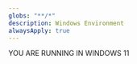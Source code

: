 ```yaml
---
globs: "**/*"
description: Windows Environment
alwaysApply: true
---
```


YOU ARE RUNNING IN WINDOWS 11